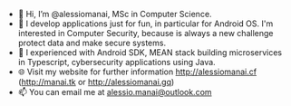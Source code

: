 - 👋 Hi, I’m @alessiomanai, MSc in Computer Science. 
- 👀 I develop applications just for fun, in particular for Android OS. I'm interested in Computer Security, because is always a new challenge protect data and make secure systems.
- 🌱 I experienced with Android SDK, MEAN stack building microservices in Typescript, cybersecurity applications using Java.
- 🌐 Visit my website for further information http://alessiomanai.cf (http://manai.tk or http://alessiomanai.gq)
- 📫 You can email me at alessio.manai@outlook.com

<!---
alessiomanai/alessiomanai is a ✨ special ✨ repository because its `README.md` (this file) appears on your GitHub profile.
You can click the Preview link to take a look at your changes.
--->

